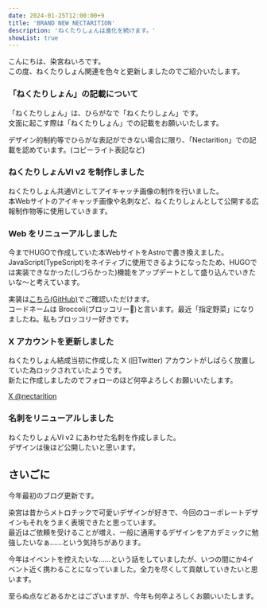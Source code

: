 ```yaml
---
date: 2024-01-25T12:00:00+9
title: 'BRAND NEW NECTARITION'
description: 'ねくたりしょんは進化を続けます。'
showList: true
---
```


こんにちは、染宮ねいろです。  
この度、ねくたりしょん関連を色々と更新しましたのでご紹介いたします。

<!--more-->

### 「ねくたりしょん」の記載について

「ねくたりしょん」は、ひらがなで「ねくたりしょん」です。  
文面に起こす際は「ねくたりしょん」での記載をお願いいたします。

デザイン的制約等でひらがな表記ができない場合に限り、「Nectarition」での記載を認めています。(コピーライト表記など)

### ねくたりしょんVI v2 を制作しました

ねくたりしょん共通VIとしてアイキャッチ画像の制作を行いました。  
本Webサイトのアイキャッチ画像や名刺など、ねくたりしょんとして公開する広報制作物等に使用していきます。

### Web をリニューアルしました

今までHUGOで作成していた本WebサイトをAstroで書き換えました。  
JavaScript(TypeScript)をネイティブに使用できるようになったため、HUGOでは実装できなかった(しづらかった)機能をアップデートとして盛り込んでいきたいな～と考えています。

実装は[こちら(GitHub)](https://github.com/nectarition/Broccoli)でご確認いただけます。  
コードネームは Broccoli(ブロッコリー🥦)と言います。最近「指定野菜」になりましたね。私もブロッコリー好きです。

### X アカウントを更新しました

ねくたりしょん結成当初に作成した X (旧Twitter) アカウントがしばらく放置していた為ロックされていたようです。  
新たに作成しましたのでフォローのほど何卒よろしくお願いいたします。

[X @nectarition](https://twitter.com/nectarition)

### 名刺をリニューアルしました

ねくたりしょんVI v2 にあわせた名刺を作成しました。  
デザインは後ほど公開したいと思います。

## さいごに

今年最初のブログ更新です。

染宮は昔からメトロチックで可愛いデザインが好きで、今回のコーポレートデザインもそれをうまく表現できたと思っています。  
最近はご依頼を受けることが増え、一般に通用するデザインをアカデミックに勉強したいなぁ……という気持ちがあります。

今年はイベントを控えたいな……という話をしていましたが、いつの間にか4イベント近く携わることになっていました。全力を尽くして貢献していきたいと思います。

至らぬ点などあるかとはございますが、今年も何卒よろしくお願いいたします。
